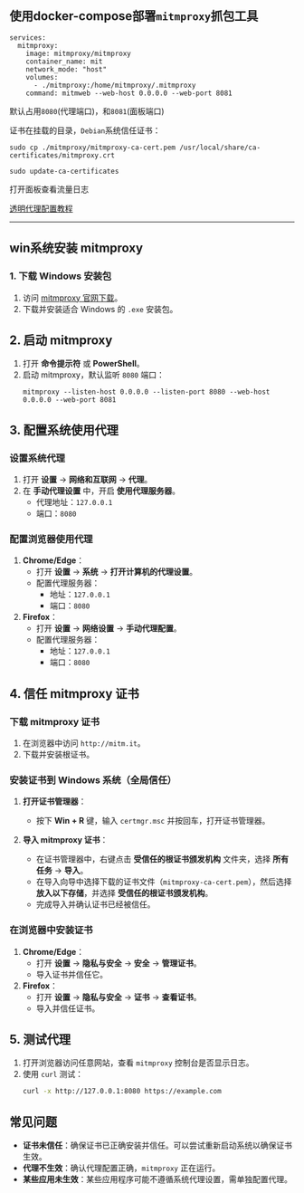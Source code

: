 ## 使用docker-compose部署`mitmproxy`抓包工具
```
services:
  mitmproxy:
    image: mitmproxy/mitmproxy
    container_name: mit
    network_mode: "host"
    volumes:
      - ./mitmproxy:/home/mitmproxy/.mitmproxy
    command: mitmweb --web-host 0.0.0.0 --web-port 8081
```

默认占用`8080`(代理端口)，和`8081`(面板端口)

证书在挂载的目录，`Debian`系统信任证书：
```
sudo cp ./mitmproxy/mitmproxy-ca-cert.pem /usr/local/share/ca-certificates/mitmproxy.crt
```
```
sudo update-ca-certificates
```

打开面板查看流量日志

[透明代理配置教程](https://docs.mitmproxy.org/stable/howto-transparent/)

---


## win系统安装 mitmproxy

### 1. 下载 Windows 安装包
1. 访问 [mitmproxy 官网下载](https://mitmproxy.org/)。
2. 下载并安装适合 Windows 的 `.exe` 安装包。

## 2. 启动 mitmproxy
1. 打开 **命令提示符** 或 **PowerShell**。
2. 启动 mitmproxy，默认监听 `8080` 端口：
    ```
    mitmproxy --listen-host 0.0.0.0 --listen-port 8080 --web-host 0.0.0.0 --web-port 8081
    ```

## 3. 配置系统使用代理
### 设置系统代理
1. 打开 **设置** -> **网络和互联网** -> **代理**。
2. 在 **手动代理设置** 中，开启 **使用代理服务器**。
   - 代理地址：`127.0.0.1`
   - 端口：`8080`

### 配置浏览器使用代理
1. **Chrome/Edge**：
    - 打开 **设置** -> **系统** -> **打开计算机的代理设置**。
    - 配置代理服务器：
        - 地址：`127.0.0.1`
        - 端口：`8080`
2. **Firefox**：
    - 打开 **设置** -> **网络设置** -> **手动代理配置**。
    - 配置代理服务器：
        - 地址：`127.0.0.1`
        - 端口：`8080`

## 4. 信任 mitmproxy 证书

### 下载 mitmproxy 证书
1. 在浏览器中访问 `http://mitm.it`。
2. 下载并安装根证书。

### 安装证书到 Windows 系统（全局信任）

1. **打开证书管理器**：
   - 按下 **Win + R** 键，输入 `certmgr.msc` 并按回车，打开证书管理器。
   
2. **导入 mitmproxy 证书**：
   - 在证书管理器中，右键点击 **受信任的根证书颁发机构** 文件夹，选择 **所有任务** -> **导入**。
   - 在导入向导中选择下载的证书文件（`mitmproxy-ca-cert.pem`），然后选择 **放入以下存储**，并选择 **受信任的根证书颁发机构**。
   - 完成导入并确认证书已经被信任。

### 在浏览器中安装证书
1. **Chrome/Edge**：
    - 打开 **设置** -> **隐私与安全** -> **安全** -> **管理证书**。
    - 导入证书并信任它。
2. **Firefox**：
    - 打开 **设置** -> **隐私与安全** -> **证书** -> **查看证书**。
    - 导入并信任证书。

## 5. 测试代理
1. 打开浏览器访问任意网站，查看 `mitmproxy` 控制台是否显示日志。
2. 使用 `curl` 测试：
    ```bash
    curl -x http://127.0.0.1:8080 https://example.com
    ```

## 常见问题
- **证书未信任**：确保证书已正确安装并信任。可以尝试重新启动系统以确保证书生效。
- **代理不生效**：确认代理配置正确，`mitmproxy` 正在运行。
- **某些应用未生效**：某些应用程序可能不遵循系统代理设置，需单独配置代理。
